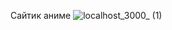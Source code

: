 Сайтик аниме
![localhost_3000_ (1)](https://github.com/user-attachments/assets/1b2b61eb-3fea-4167-b213-2f2db94df367)
